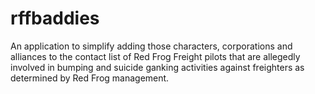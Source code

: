 # rffbaddies
An application to simplify adding those characters, corporations and alliances to the contact list of Red Frog Freight pilots that are allegedly involved in bumping and suicide ganking activities against freighters as determined by Red Frog management.
